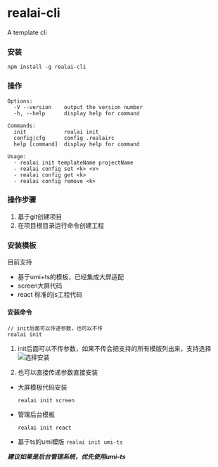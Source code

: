 # realai-cli

A template cli

### 安装

`npm install -g realai-cli`
### 操作
```
Options:
  -V --version    output the version number
  -h, --help      display help for command

Commands:
  init            realai init
  config|cfg      config .realairc
  help [command]  display help for command

Usage:
  - realai init templateName projectName
  - realai config set <k> <v>
  - realai config get <k>
  - realai config remove <k>
```
### 操作步骤

1. 基于git创建项目
2. 在项目根目录运行命令创建工程
### 安装模板
目前支持
* 基于umi+ts的模板，已经集成大屏适配  
* screen大屏代码
* react 标准的js工程代码

#### 安装命令
```
// init后面可以传递参数，也可以不传
realai init 
```

 1. init后面可以不传参数，如果不传会把支持的所有模版列出来，支持选择 
   ![选择安装](https://tva1.sinaimg.cn/large/008i3skNly1grt6jeeuplj30gn02edfy.jpg)

 2. 也可以直接传递参数直接安装
* 大屏模板代码安装

    `realai init screen`

* 管理后台模板

    `realai init react`

* 基于ts的umi模版
    `realai init umi-ts`

***建议如果是后台管理系统，优先使用umi-ts***
